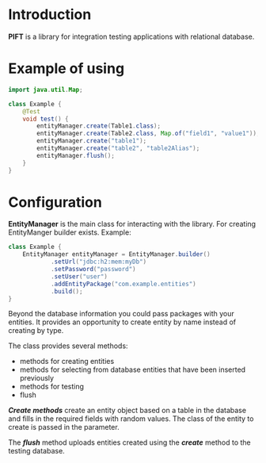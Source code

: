 # **Introduction**
**PIFT** is a library for integration testing applications with relational database.

# **Example of using**

```java
import java.util.Map;

class Example {
    @Test
    void test() {
        entityManager.create(Table1.class);
        entityManager.create(Table2.class, Map.of("field1", "value1"));
        entityManager.create("table1");
        entityManager.create("table2", "table2Alias");
        entityManager.flush();
    }
}
```

# **Configuration**
**EntityManager** is the main class for interacting with the library. 
For creating EntityManger builder exists. Example:

```java
class Example {
    EntityManager entityManager = EntityManager.builder()
            .setUrl("jdbc:h2:mem:myDb")
            .setPassword("password")
            .setUser("user")
            .addEntityPackage("com.example.entities")
            .build();
}
```
Beyond the database information you could pass packages with your entities. 
It provides an opportunity to create entity by name instead of creating by type.

The class provides several methods: 
* methods for creating entities
* methods for selecting from database entities that have been inserted previously
* methods for testing
* flush

***Create methods*** create an entity object
based on a table in the database and fills in the required fields with random values. 
The class of the entity to create is passed in the parameter.

The ***flush*** method uploads entities created using the ***create*** method to the testing database.

